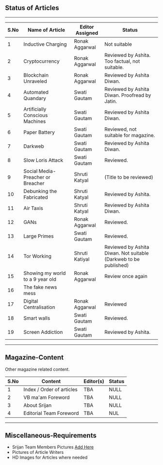 ## Status of Articles
---
S.No | Name of Article | Editor Assigned | Status |
| --- | --- | --- | --- |
1 | Inductive Charging | Ronak Aggarwal | Not suitable
2 | Cryptocurrency | Ronak Aggarwal | Reviewed by Ashita. Too factual, not suitable.
3 | Blockchain Unraveled | Ronak Aggarwal |  Reviewed by Ashita Diwan.
4 | Automated Quandary | Swati Gautam | Reviewed by Ashita Diwan. Proofread by Jatin.
5 | Artificially Conscious Machines | Swati Gautam | Reviewed by Ashita Diwan.
6 | Paper Battery | Swati Gautam | Reviewed, not suitable for magazine.
7 | Darkweb | Swati Gautam | Reviewed by Ashita Diwan.
8 | Slow Loris Attack | Swati Gautam |Reviewed.
9 | Social Media- Preacher or Breacher | Shruti Katyal | (Title to be reviewed)
10 | Debunking the Fabricated | Shruti Katyal | Reviewed by Ashita.
11 |Air Taxis | Shruti Katyal | Reviewed by Ashita Diwan.
12|GANs|Ronak Aggarwal| Reviewed.
13| Large Primes| Swati Gautam |Reviewed.
14 | Tor Working | Shruti Katiyal | Reviewed by Ashita Diwan. Not suitable (Darkweb to be published)
15 | Showing my world to a 9 year old | Ronak Aggarwal | Review once again
16 | The fake news mess | |
17 | Digital Centralisation | Ronak Aggarwal | Reviewed
18 | Smart walls | Swati Gautam | Reviewed.
19 | Screen Addiction | Swati Gautam |Reviewed by Ashita. 

---

## Magazine-Content

Other magazine related content.

S.No | Content | Editor(s) | Status |
| --- | --- | --- | --- |
1 | Index / Order of articles | TBA | NULL
2 | VB ma'am Foreword | TBA | NULL
3 | About Srijan | TBA | NULL
4 | Editorial Team Foreword | TBA | NUL

---

## Miscellaneous-Requirements

- Srijan Team Members Pictures [Add Here](http://bit.ly/srijan-team)
- Pictures of Article Writers
- HD Images for Articles where needed
